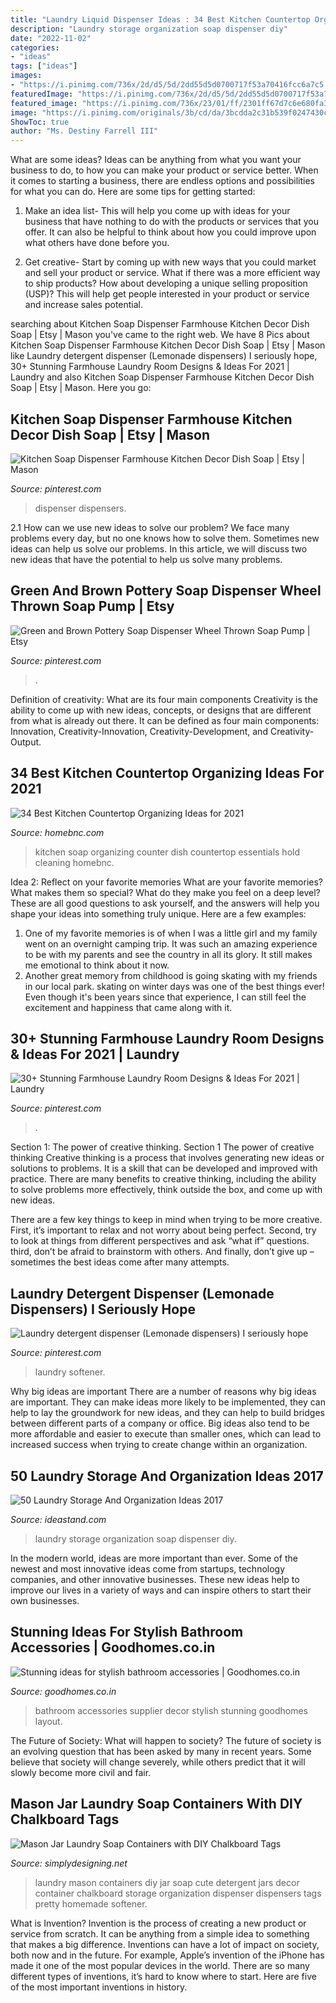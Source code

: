 ```yaml
---
title: "Laundry Liquid Dispenser Ideas : 34 Best Kitchen Countertop Organizing Ideas For 2021"
description: "Laundry storage organization soap dispenser diy"
date: "2022-11-02"
categories:
- "ideas"
tags: ["ideas"]
images:
- "https://i.pinimg.com/736x/2d/d5/5d/2dd55d5d0700717f53a70416fcc6a7c5.jpg"
featuredImage: "https://i.pinimg.com/736x/2d/d5/5d/2dd55d5d0700717f53a70416fcc6a7c5.jpg"
featured_image: "https://i.pinimg.com/736x/23/01/ff/2301ff67d7c6e680fa3fd159de741a05.jpg"
image: "https://i.pinimg.com/originals/3b/cd/da/3bcdda2c31b539f0247430c760647b6a.jpg"
ShowToc: true
author: "Ms. Destiny Farrell III"
---
```



What are some ideas?
Ideas can be anything from what you want your business to do, to how you can make your product or service better. When it comes to starting a business, there are endless options and possibilities for what you can do. Here are some tips for getting started: 
1. Make an idea list- This will help you come up with ideas for your business that have nothing to do with the products or services that you offer. It can also be helpful to think about how you could improve upon what others have done before you.

2. Get creative- Start by coming up with new ways that you could market and sell your product or service. What if there was a more efficient way to ship products? How about developing a unique selling proposition (USP)? This will help get people interested in your product or service and increase sales potential. 


	

		
searching about Kitchen Soap Dispenser Farmhouse Kitchen Decor Dish Soap | Etsy | Mason you've came to the right web. We have 8 Pics about Kitchen Soap Dispenser Farmhouse Kitchen Decor Dish Soap | Etsy | Mason like Laundry detergent dispenser (Lemonade dispensers) I seriously hope, 30+ Stunning Farmhouse Laundry Room Designs &amp; Ideas For 2021 | Laundry and also Kitchen Soap Dispenser Farmhouse Kitchen Decor Dish Soap | Etsy | Mason. Here you go:
		
    
## Kitchen Soap Dispenser Farmhouse Kitchen Decor Dish Soap | Etsy | Mason

<img loading=lazy src="https://i.pinimg.com/736x/23/01/ff/2301ff67d7c6e680fa3fd159de741a05.jpg" onerror="this.onerror=null;this.src='https://tse3.mm.bing.net/th?id=OIP.-kKJlVA7vAcwSgXZpcD5jQHaFj&amp;pid=15.1';" alt="Kitchen Soap Dispenser Farmhouse Kitchen Decor Dish Soap | Etsy | Mason">

_Source: pinterest.com_

>dispenser dispensers. 

	

2.1 How can we use new ideas to solve our problem?
We face many problems every day, but no one knows how to solve them. Sometimes new ideas can help us solve our problems. In this article, we will discuss two new ideas that have the potential to help us solve many problems.

    
## Green And Brown Pottery Soap Dispenser Wheel Thrown Soap Pump | Etsy

<img loading=lazy src="https://i.pinimg.com/736x/02/a4/98/02a49867838dbdfbe20dbc1483c29b62.jpg" onerror="this.onerror=null;this.src='https://tse3.mm.bing.net/th?id=OIP.WOST5gMyKw1KDDtkKzDsfQHaJ4&amp;pid=15.1';" alt="Green and Brown Pottery Soap Dispenser Wheel Thrown Soap Pump | Etsy">

_Source: pinterest.com_

>. 

	

Definition of creativity: What are its four main components
Creativity is the ability to come up with new ideas, concepts, or designs that are different from what is already out there. It can be defined as four main components: Innovation, Creativity-Innovation, Creativity-Development, and Creativity-Output.

    
## 34 Best Kitchen Countertop Organizing Ideas For 2021

<img loading=lazy src="https://homebnc.com/homeimg/2018/04/31-kitchen-counter-top-organizing-ideas-homebnc.jpg" onerror="this.onerror=null;this.src='https://tse3.mm.bing.net/th?id=OIP.pdVzlrNbJoJdgWhQVqv8CgHaLJ&amp;pid=15.1';" alt="34 Best Kitchen Countertop Organizing Ideas for 2021">

_Source: homebnc.com_

>kitchen soap organizing counter dish countertop essentials hold cleaning homebnc. 

	

Idea 2: Reflect on your favorite memories
What are your favorite memories? What makes them so special? What do they make you feel on a deep level? These are all good questions to ask yourself, and the answers will help you shape your ideas into something truly unique. Here are a few examples: 
1. One of my favorite memories is of when I was a little girl and my family went on an overnight camping trip. It was such an amazing experience to be with my parents and see the country in all its glory. It still makes me emotional to think about it now. 
2. Another great memory from childhood is going skating with my friends in our local park. skating on winter days was one of the best things ever! Even though it's been years since that experience, I can still feel the excitement and happiness that came along with it. 

    
## 30+ Stunning Farmhouse Laundry Room Designs &amp; Ideas For 2021 | Laundry

<img loading=lazy src="https://i.pinimg.com/736x/2d/d5/5d/2dd55d5d0700717f53a70416fcc6a7c5.jpg" onerror="this.onerror=null;this.src='https://tse2.mm.bing.net/th?id=OIP.UInT75PnJzF5bkQywoyAvwHaIe&amp;pid=15.1';" alt="30+ Stunning Farmhouse Laundry Room Designs &amp; Ideas For 2021 | Laundry">

_Source: pinterest.com_

>. 

	

Section 1: The power of creative thinking.
Section 1 The power of creative thinking
Creative thinking is a process that involves generating new ideas or solutions to problems. It is a skill that can be developed and improved with practice. There are many benefits to creative thinking, including the ability to solve problems more effectively, think outside the box, and come up with new ideas.

There are a few key things to keep in mind when trying to be more creative. First, it’s important to relax and not worry about being perfect. Second, try to look at things from different perspectives and ask “what if” questions. third, don’t be afraid to brainstorm with others. And finally, don’t give up – sometimes the best ideas come after many attempts.

    
## Laundry Detergent Dispenser (Lemonade Dispensers) I Seriously Hope

<img loading=lazy src="https://i.pinimg.com/originals/3b/cd/da/3bcdda2c31b539f0247430c760647b6a.jpg" onerror="this.onerror=null;this.src='https://tse2.mm.bing.net/th?id=OIP.LmkwjPD_hGVmgevFmiaoHgHaJ4&amp;pid=15.1';" alt="Laundry detergent dispenser (Lemonade dispensers) I seriously hope">

_Source: pinterest.com_

>laundry softener. 

	

Why big ideas are important
There are a number of reasons why big ideas are important. They can make ideas more likely to be implemented, they can help to lay the groundwork for new ideas, and they can help to build bridges between different parts of a company or office. Big ideas also tend to be more affordable and easier to execute than smaller ones, which can lead to increased success when trying to create change within an organization.

    
## 50 Laundry Storage And Organization Ideas 2017

<img loading=lazy src="https://ideastand.com/wp-content/uploads/2016/03/laundry-storage/48-laundry-storage-and-organization-ideas.jpg" onerror="this.onerror=null;this.src='https://tse2.mm.bing.net/th?id=OIP.ZUxc5jVkv03B2ycZBrwwXQHaLH&amp;pid=15.1';" alt="50 Laundry Storage And Organization Ideas 2017">

_Source: ideastand.com_

>laundry storage organization soap dispenser diy. 

	

In the modern world, ideas are more important than ever. Some of the newest and most innovative ideas come from startups, technology companies, and other innovative businesses. These new ideas help to improve our lives in a variety of ways and can inspire others to start their own businesses.

    
## Stunning Ideas For Stylish Bathroom Accessories | Goodhomes.co.in

<img loading=lazy src="https://goodhomes.wwmindia.com/content/2018/jan/tt-soho-white-pine-2_1516281673.jpg" onerror="this.onerror=null;this.src='https://tse4.mm.bing.net/th?id=OIP.iLeSrXqkgE4GG0NIRrywrAHaJ4&amp;pid=15.1';" alt="Stunning ideas for stylish bathroom accessories | Goodhomes.co.in">

_Source: goodhomes.co.in_

>bathroom accessories supplier decor stylish stunning goodhomes layout. 

	

The Future of Society: What will happen to society?
The future of society is an evolving question that has been asked by many in recent years. Some believe that society will change severely, while others predict that it will slowly become more civil and fair.

    
## Mason Jar Laundry Soap Containers With DIY Chalkboard Tags

<img loading=lazy src="http://www.simplydesigning.net/wp-content/uploads/2014/07/cute+laundry+container+with+diy+chalkboard+tags1.jpg" onerror="this.onerror=null;this.src='https://tse4.mm.bing.net/th?id=OIP.5VFMNx070mWje-r0HVx5FAHaIe&amp;pid=15.1';" alt="Mason Jar Laundry Soap Containers with DIY Chalkboard Tags">

_Source: simplydesigning.net_

>laundry mason containers diy jar soap cute detergent jars decor container chalkboard storage organization dispenser dispensers tags pretty homemade softener. 

	

What is Invention?
Invention is the process of creating a new product or service from scratch. It can be anything from a simple idea to something that makes a big difference. Inventions can have a lot of impact on society, both now and in the future. For example, Apple’s invention of the iPhone has made it one of the most popular devices in the world. There are so many different types of inventions, it’s hard to know where to start. Here are five of the most important inventions in history.

